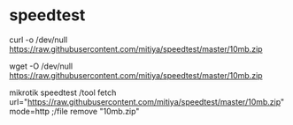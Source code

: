 # speedtest

curl -o /dev/null https://raw.githubusercontent.com/mitiya/speedtest/master/10mb.zip

wget -O /dev/null https://raw.githubusercontent.com/mitiya/speedtest/master/10mb.zip

mikrotik speedtest
/tool fetch url="https://raw.githubusercontent.com/mitiya/speedtest/master/10mb.zip" mode=http ;/file remove "10mb.zip"
